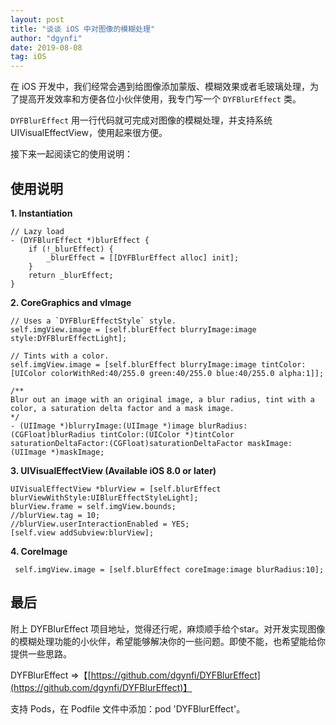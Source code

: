 ```yaml
---
layout: post
title: "谈谈 iOS 中对图像的模糊处理"
author: "dgynfi"
date: 2019-08-08
tag: iOS
---
```



在 iOS 开发中，我们经常会遇到给图像添加蒙版、模糊效果或者毛玻璃处理，为了提高开发效率和方便各位小伙伴使用，我专门写一个 `DYFBlurEffect` 类。


`DYFBlurEffect` 用一行代码就可完成对图像的模糊处理，并支持系统 UIVisualEffectView，使用起来很方便。

接下来一起阅读它的使用说明：

## 使用说明

**1. Instantiation**

```
// Lazy load
- (DYFBlurEffect *)blurEffect {
    if (!_blurEffect) {
        _blurEffect = [[DYFBlurEffect alloc] init];
    }
    return _blurEffect;
}
```

**2. CoreGraphics and vImage**
    
```
// Uses a `DYFBlurEffectStyle` style.
self.imgView.image = [self.blurEffect blurryImage:image style:DYFBlurEffectLight];

// Tints with a color.
self.imgView.image = [self.blurEffect blurryImage:image tintColor:[UIColor colorWithRed:40/255.0 green:40/255.0 blue:40/255.0 alpha:1]];
```

```
/**
Blur out an image with an original image, a blur radius, tint with a color, a saturation delta factor and a mask image.
*/
- (UIImage *)blurryImage:(UIImage *)image blurRadius:(CGFloat)blurRadius tintColor:(UIColor *)tintColor saturationDeltaFactor:(CGFloat)saturationDeltaFactor maskImage:(UIImage *)maskImage;
```

**3. UIVisualEffectView (Available iOS 8.0 or later)**

```
UIVisualEffectView *blurView = [self.blurEffect blurViewWithStyle:UIBlurEffectStyleLight];
blurView.frame = self.imgView.bounds;
//blurView.tag = 10;
//blurView.userInteractionEnabled = YES;
[self.view addSubview:blurView];
```

**4. CoreImage**

```
 self.imgView.image = [self.blurEffect coreImage:image blurRadius:10];
```

## 最后

附上 DYFBlurEffect 项目地址，觉得还行呢，麻烦顺手给个star。对开发实现图像的模糊处理功能的小伙伴，希望能够解决你的一些问题。即使不能，也希望能给你提供一些思路。

DYFBlurEffect =>【[https://github.com/dgynfi/DYFBlurEffect](https://github.com/dgynfi/DYFBlurEffect)】

支持 Pods，在 Podfile 文件中添加：pod 'DYFBlurEffect'。

